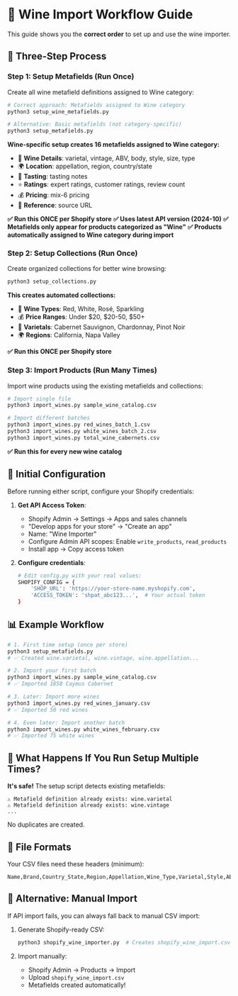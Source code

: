 # 🍷 Wine Import Workflow Guide

This guide shows you the **correct order** to set up and use the wine importer.

## 🎯 **Three-Step Process**

### **Step 1: Setup Metafields (Run Once)** 
Create all wine metafield definitions assigned to Wine category:

```bash
# Correct approach: Metafields assigned to Wine category
python3 setup_wine_metafields.py

# Alternative: Basic metafields (not category-specific)
python3 setup_metafields.py
```

**Wine-specific setup creates 16 metafields assigned to Wine category:**
- 🍷 **Wine Details**: varietal, vintage, ABV, body, style, size, type
- 🌍 **Location**: appellation, region, country/state  
- 👃 **Tasting**: tasting notes
- ⭐ **Ratings**: expert ratings, customer ratings, review count
- 💰 **Pricing**: mix-6 pricing
- 🔗 **Reference**: source URL

**✅ Run this ONCE per Shopify store**
**✅ Uses latest API version (2024-10)**
**✅ Metafields only appear for products categorized as "Wine"**
**✅ Products automatically assigned to Wine category during import**

### **Step 2: Setup Collections (Run Once)**
Create organized collections for better wine browsing:

```bash
python3 setup_collections.py
```

**This creates automated collections:**
- 🍷 **Wine Types**: Red, White, Rosé, Sparkling  
- 💰 **Price Ranges**: Under $20, $20-50, $50+ 
- 🍇 **Varietals**: Cabernet Sauvignon, Chardonnay, Pinot Noir
- 🌍 **Regions**: California, Napa Valley

**✅ Run this ONCE per Shopify store**

### **Step 3: Import Products (Run Many Times)**
Import wine products using the existing metafields and collections:

```bash
# Import single file
python3 import_wines.py sample_wine_catalog.csv

# Import different batches
python3 import_wines.py red_wines_batch_1.csv
python3 import_wines.py white_wines_batch_2.csv  
python3 import_wines.py total_wine_cabernets.csv
```

**✅ Run this for every new wine catalog**

## 🔧 **Initial Configuration**

Before running either script, configure your Shopify credentials:

1. **Get API Access Token**:
   - Shopify Admin → Settings → Apps and sales channels
   - "Develop apps for your store" → "Create an app"
   - Name: "Wine Importer"
   - Configure Admin API scopes: Enable `write_products`, `read_products`
   - Install app → Copy access token

2. **Configure credentials**:
   ```bash
   # Edit config.py with your real values:
   SHOPIFY_CONFIG = {
       'SHOP_URL': 'https://your-store-name.myshopify.com',
       'ACCESS_TOKEN': 'shpat_abc123...',  # Your actual token
   }
   ```

## 📊 **Example Workflow**

```bash
# 1. First time setup (once per store)
python3 setup_metafields.py
# ✅ Created wine.varietal, wine.vintage, wine.appellation...

# 2. Import your first batch
python3 import_wines.py sample_wine_catalog.csv
# ✅ Imported 1858 Caymus Cabernet

# 3. Later: Import more wines
python3 import_wines.py red_wines_january.csv
# ✅ Imported 50 red wines

# 4. Even later: Import another batch  
python3 import_wines.py white_wines_february.csv
# ✅ Imported 75 white wines
```

## 🚨 **What Happens If You Run Setup Multiple Times?**

**It's safe!** The setup script detects existing metafields:

```
⚠️ Metafield definition already exists: wine.varietal
⚠️ Metafield definition already exists: wine.vintage  
...
```

No duplicates are created.

## 📁 **File Formats**

Your CSV files need these headers (minimum):
```csv
Name,Brand,Country_State,Region,Appellation,Wine_Type,Varietal,Style,ABV,Taste_Notes,Body,SKU,Size,Price,Mix_6_Price,Customer_Rating,Customer_Reviews,Expert_Rating,URL,Image_URL,Product_Highlights
```

## 🔄 **Alternative: Manual Import**

If API import fails, you can always fall back to manual CSV import:

1. Generate Shopify-ready CSV:
   ```bash
   python3 shopify_wine_importer.py  # Creates shopify_wine_import.csv
   ```

2. Import manually:
   - Shopify Admin → Products → Import
   - Upload `shopify_wine_import.csv`
   - Metafields created automatically!
